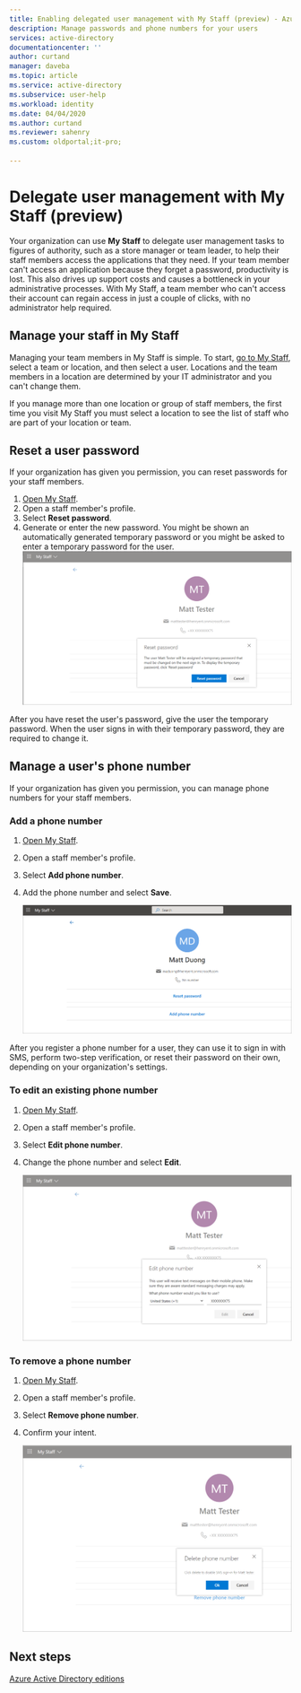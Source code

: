 ```yaml
---
title: Enabling delegated user management with My Staff (preview) - Azure AD | Microsoft Docs
description: Manage passwords and phone numbers for your users
services: active-directory
documentationcenter: ''
author: curtand
manager: daveba
ms.topic: article
ms.service: active-directory
ms.subservice: user-help
ms.workload: identity
ms.date: 04/04/2020
ms.author: curtand
ms.reviewer: sahenry
ms.custom: oldportal;it-pro;

---
```

# Delegate user management with My Staff (preview)

Your organization can use **My Staff** to delegate user management tasks to figures of authority, such as a store manager or team leader, to help their staff members access the applications that they need. If your team member can't access an application because they forget a password, productivity is lost. This also drives up support costs and causes a bottleneck in your administrative processes.  With My Staff, a team member who can't access their account can regain access in just a couple of clicks, with no administrator help required.

## Manage your staff in My Staff

Managing your team members in My Staff is simple. To start, [go to My Staff](https://aka.ms/mystaff), select a team or location, and then select a user. Locations and the team members in a location are determined by your IT administrator and you can't change them.

If you manage more than one location or group of staff members, the first time you visit My Staff you must select a location to see the list of staff who are part of your location or team.

## Reset a user password

If your organization has given you permission, you can reset passwords for your staff members.

1. [Open My Staff](https://aka.ms/mystaff).
1. Open a staff member's profile.
1. Select **Reset password**.
1. Generate or enter the new password. You might be shown an automatically generated temporary password or you might be asked to enter a temporary password for the user.
    ![Reset a user password in My Staff](media/my-staff-team-manager/reset-password.png)

After you have reset the user's password, give the user the temporary password. When the user signs in with their temporary password, they are required to change it.

## Manage a user's phone number

If your organization has given you permission, you can manage phone numbers for your staff members.

### Add a phone number

1. [Open My Staff](https://aka.ms/mystaff).
1. Open a staff member's profile.
1. Select **Add phone number**.
1. Add the phone number and select **Save**.

    ![Add a user phone number in My Staff](media/my-staff-team-manager/add-number.png)

After you register a phone number for a user, they can use it to sign in with SMS, perform two-step verification, or reset their password on their own, depending on your organization's settings.

### To edit an existing phone number

1. [Open My Staff](https://aka.ms/mystaff).
1. Open a staff member's profile.
1. Select **Edit phone number**.
1. Change the phone number and select **Edit**.

    ![Edit a staff member phone number in My Staff](media/my-staff-team-manager/edit-number.png)

### To remove a phone number

1. [Open My Staff](https://aka.ms/mystaff).
1. Open a staff member's profile.
1. Select **Remove phone number**.
1. Confirm your intent.

    ![Remove a staff member phone number in My Staff](media/my-staff-team-manager/remove-number.png)

## Next steps

[Azure Active Directory editions](../fundamentals/active-directory-whatis.md)
